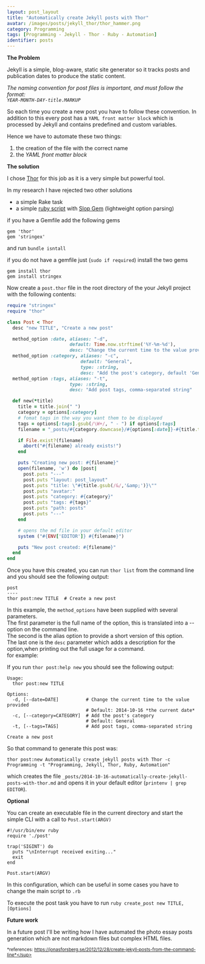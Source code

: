 ```yaml
---
layout: post_layout
title: "Automatically create Jekyll posts with Thor"
avatar: /images/posts/jekyll_thor/thor_hammer.png
category: Programming
tags: [Programming - Jekyll - Thor - Ruby - Automation]
identifier: posts
---
```


**The Problem**

Jekyll is a simple, blog-aware, static site generator so it tracks posts and publication dates to produce the static content.

*The naming convention for post files is important, and must follow the 
format:  
`YEAR-MONTH-DAY-title.MARKUP`*

So each time you create a new post you have to follow these convention. 
In addition to this every post has a `YAML front matter block` which is processed by Jekyll and contains predefined and custom variables.

Hence we have to automate these two things:

1. the creation of the file with the correct name
2. the *YAML front matter block*

**The solution**

I chose [Thor](https://github.com/erikhuda/thor) for this job as it is a very simple but powerful tool.

In my research I have rejected two other solutions

- a simple Rake task
- a simple [ruby script](https://gist.github.com/rpk0/7ef3ba85bff2fbbba342) with [Slop Gem](https://github.com/leejarvis/slop) (lightweight option parsing)

if you have a Gemfile add the following gems 

```
gem 'thor'
gem 'stringex'
```

and run `bundle isntall`

if you do not have a gemfile just (`sudo if required`) install the two gems

```
gem install thor
gem install stringex
```

Now create a `post.thor` file in the root directory of the your Jekyll project with the following contents:

```ruby
require "stringex"
require "thor"

class Post < Thor
  desc "new TITLE", "Create a new post"

  method_option :date, aliases: "-d",
                       default: Time.now.strftime('%Y-%m-%d'),
                       desc: "Change the current time to the value provided"
  method_option :category, aliases: "-c",
                           default: "General",
                           type: :string,
                           desc: "Add the post's category, default 'General'"
  method_option :tags, aliases: "-t",
                       type: :string,
                       desc: "Add post tags, comma-separated string"

  def new(*title)
    title = title.join(" ")
    category = options[:category]
    # fomat tags in the way you want them to be displayed
    tags = options[:tags].gsub(/\W+/, " - ") if options[:tags]
    filename = "_posts/#{category.downcase}/#{options[:date]}-#{title.to_url}.md"

    if File.exist?(filename)
      abort("#{filename} already exists!")
    end

    puts "Creating new post: #{filename}"
    open(filename, 'w') do |post|
      post.puts "---"
      post.puts "layout: post_layout"
      post.puts "title: \"#{title.gsub(/&/,'&amp;')}\""
      post.puts "avatar:"
      post.puts "category: #{category}"
      post.puts "tags: #{tags}"
      post.puts "path: posts"
      post.puts "---"
    end

    # opens the md file in your default editor
    system ("#{ENV['EDITOR']} #{filename}")

    puts "New post created: #{filename}"
  end
end
```

Once you have this created, you can run `thor list` from the command line and you should see the following output:

```
post
----
thor post:new TITLE  # Create a new post
```

In this example, the `method_options` have been supplied with several parameters.  
The first parameter is the full name of the option, this is translated into a -- option on the command line.  
The second is the alias option to provide a short version of this option.  
The last one is the `desc` parameter which adds a description for the option,when printing out the full usage for a command.  
for example: 

If you run `thor post:help new` you should see the following output:

```
Usage:
  thor post:new TITLE

Options:
  -d, [--date=DATE]          # Change the current time to the value provided
                             # Default: 2014-10-16 *the current date*
  -c, [--category=CATEGORY]  # Add the post's category
                             # Default: General
  -t, [--tags=TAGS]          # Add post tags, comma-separated string

Create a new post
```

So that command to generate this post was:

```
thor post:new Automatically create jekyll posts with Thor -c Programming -t "Programming, Jekyll, Thor, Ruby, Automation"
```

which creates the file `_posts/2014-10-16-automatically-create-jekyll-posts-with-thor.md` and opens it in your default editor (`printenv | grep EDITOR`).

**Optional**

You can create an executable file in the current directory and start the simple CLI with a call to `Post.start(ARGV)`

```
#!/usr/bin/env ruby
require './post'

trap('SIGINT') do
  puts "\nInterrupt received exiting..."
  exit
end

Post.start(ARGV)
```

In this configuration, which can be useful in some cases
you have to change the main script to `.rb`

To execute the post task you have to run 
`ruby create_post new TITLE, [Options]`

**Future work**

In a future post I'll be writing how I have automated the photo essay posts generation which are not markdown files but complex HTML files. 
  
<sup>*references: https://jonasforsberg.se/2012/12/28/create-jekyll-posts-from-the-command-line*</sup>
